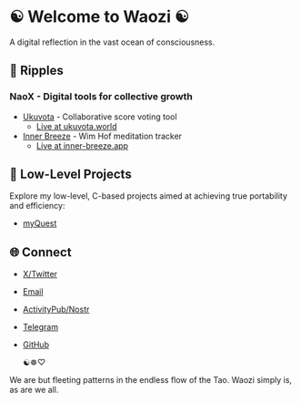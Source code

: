 # ☯️ Welcome to Waozi ☯️

A digital reflection in the vast ocean of consciousness.

## 🌊 Ripples

### NaoX - Digital tools for collective growth
- [Ukuvota](https://github.com/naoxio/ukuvota) - Collaborative score voting tool
  - [Live at ukuvota.world](https://ukuvota.xyz)
- [Inner Breeze](https://github.com/naoxio/inbreeze) - Wim Hof meditation tracker
  - [Live at inner-breeze.app](https://inbreeze.xyz)

## 🔧 Low-Level Projects

Explore my low-level, C-based projects aimed at achieving true portability and efficiency:

- [myQuest](https://git.sr.ht/~waozi/myquest)

## 🌐 Connect

- [X/Twitter](https://x.com/waozixyz)
- [Email](mailto:hello@waozi.xyz)
- [ActivityPub/Nostr](https://ditto.pub/@waozi)
- [Telegram](https://t.me/waozixyz)
- [GitHub](https://github.com/waozixyz)

    ☯️☸♡

We are but fleeting patterns in the endless flow of the Tao. Waozi simply is, as are we all.
